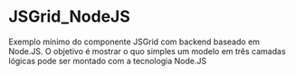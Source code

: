 # JSGrid_NodeJS
Exemplo mínimo do componente JSGrid com backend baseado em Node.JS.
O objetivo é mostrar o quo simples um modelo em três camadas lógicas pode ser montado com a tecnologia Node.JS
